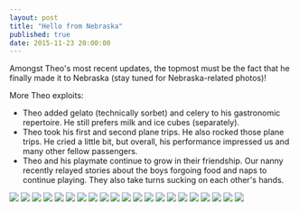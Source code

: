 ```yaml
---
layout: post
title: "Hello from Nebraska"
published: true
date: 2015-11-23 20:00:00
---
```


Amongst Theo's most recent updates, the topmost must be the fact that he finally made it to Nebraska (stay tuned for Nebraska-related photos)!

More Theo exploits:

- Theo added gelato (technically sorbet) and celery to his gastronomic repertoire. He still prefers milk and ice cubes (separately).
- Theo took his first and second plane trips. He also rocked those plane trips. He cried a little bit, but overall, his performance impressed us and many other fellow passengers.
- Theo and his playmate continue to grow in their friendship. Our nanny recently relayed stories about the boys forgoing food and naps to continue playing. They also take turns sucking on each other's hands.

![](https://dl.dropboxusercontent.com/u/72656879/Theo/Sets16Favorites/DSCF9687.jpg)
![](https://dl.dropboxusercontent.com/u/72656879/Theo/Sets16Favorites/DSCF9696.jpg)
![](https://dl.dropboxusercontent.com/u/72656879/Theo/Sets16Favorites/DSCF9701.jpg)
![](https://dl.dropboxusercontent.com/u/72656879/Theo/Sets16Favorites/DSCF9713.jpg)
![](https://dl.dropboxusercontent.com/u/72656879/Theo/Sets16Favorites/DSCF9715.jpg)
![](https://dl.dropboxusercontent.com/u/72656879/Theo/Sets16Favorites/DSCF9721.jpg)
![](https://dl.dropboxusercontent.com/u/72656879/Theo/Sets16Favorites/DSCF9733.jpg)
![](https://dl.dropboxusercontent.com/u/72656879/Theo/Sets16Favorites/DSCF9741.jpg)
![](https://dl.dropboxusercontent.com/u/72656879/Theo/Sets16Favorites/DSCF9742.jpg)
![](https://dl.dropboxusercontent.com/u/72656879/Theo/Sets16Favorites/DSCF9749.jpg)
![](https://dl.dropboxusercontent.com/u/72656879/Theo/Sets16Favorites/DSCF9760.jpg)
![](https://dl.dropboxusercontent.com/u/72656879/Theo/Sets16Favorites/DSCF9770.jpg)
![](https://dl.dropboxusercontent.com/u/72656879/Theo/Sets16Favorites/DSCF9773.jpg)
![](https://dl.dropboxusercontent.com/u/72656879/Theo/Sets16Favorites/DSCF9801.jpg)
![](https://dl.dropboxusercontent.com/u/72656879/Theo/Sets16Favorites/DSCF9804.jpg)
![](https://dl.dropboxusercontent.com/u/72656879/Theo/Sets16Favorites/DSCF9827.jpg)
![](https://dl.dropboxusercontent.com/u/72656879/Theo/Sets16Favorites/DSCF9833.jpg)
![](https://dl.dropboxusercontent.com/u/72656879/Theo/Sets16Favorites/DSCF9841.jpg)
![](https://dl.dropboxusercontent.com/u/72656879/Theo/Sets16Favorites/DSCF9860.jpg)
![](https://dl.dropboxusercontent.com/u/72656879/Theo/Sets16Favorites/DSCF9867.jpg)
![](https://dl.dropboxusercontent.com/u/72656879/Theo/Sets16Favorites/DSCF9886.jpg)
